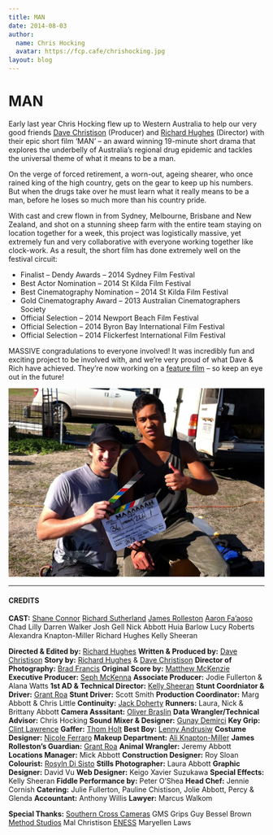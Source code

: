 ```yaml
---
title: MAN
date: 2014-08-03
author:
  name: Chris Hocking
  avatar: https://fcp.cafe/chrishocking.jpg
layout: blog
---
```

# MAN

Early last year Chris Hocking flew up to Western Australia to help our very good friends [Dave Christison](http://www.thewoolshedcompany.com/our-team/) (Producer) and [Richard Hughes](http://www.thewoolshedcompany.com/our-team/) (Director) with their epic short film ‘MAN’ – an award winning 19-minute short drama that explores the underbelly of Australia’s regional drug epidemic and tackles the universal theme of what it means to be a man.

On the verge of forced retirement, a worn-out, ageing shearer, who once rained king of the high country, gets on the gear to keep up his numbers. But when the drugs take over he must learn what it really means to be a man, before he loses so much more than his country pride.

With cast and crew flown in from Sydney, Melbourne, Brisbane and New Zealand, and shot on a stunning sheep farm with the entire team staying on location together for a week, this project was logistically massive, yet extremely fun and very collaborative with everyone working together like clock-work. As a result, the short film has done extremely well on the festival circuit:

* Finalist – Dendy Awards – 2014 Sydney Film Festival
* Best Actor Nomination – 2014 St Kilda Film Festival
* Best Cinematography Nomination – 2014 St Kilda Film Festival
* Gold Cinematography Award – 2013 Australian Cinematographers Society
* Official Selection – 2014 Newport Beach Film Festival
* Official Selection – 2014 Byron Bay International Film Festival
* Official Selection – 2014 Flickerfest International Film Festival

MASSIVE congradulations to everyone involved! It was incredibly fun and exciting project to be involved with, and we’re very proud of what Dave & Rich have achieved. They’re now working on a [feature film](http://www.thewoolshedcompany.com/in-development/) – so keep an eye out in the future!

![MAN_Slate](/static/blog/07-MAN_Slate.jpg)

---

#### CREDITS

**CAST:**
[Shane Connor](http://www.imdb.com/name/nm0270359/?ref_=ttfc_fc_cl_t2)
[Richard Sutherland](http://www.imdb.com/name/nm0840161/?ref_=ttfc_fc_cl_t3)
[James Rolleston](http://www.imdb.com/name/nm2034752/?ref_=ttfc_fc_cl_t1)
[Aaron Fa’aoso](http://www.imdb.com/name/nm2544175/?ref_=ttfc_fc_cl_t4)
Chad Lilly
Darren Walker
Josh Gell
Nick Abbott
Huia Barlow
Lucy Roberts
Alexandra Knapton-Miller
Richard Hughes
Kelly Sheeran

**Directed & Edited by:** [Richard Hughes](http://www.imdb.com/name/nm5827815/?ref_=ttfc_fc_dr1)
**Written & Produced by:** [Dave Christison](http://www.imdb.com/name/nm4561353/?ref_=ttfc_fc_wr1)
**Story by:** [Richard Hughes](http://www.imdb.com/name/nm5827815/?ref_=ttfc_fc_dr1) & [Dave Christison](http://www.imdb.com/name/nm4561353/?ref_=ttfc_fc_wr1)
**Director of Photography:** [Brad Francis](http://singlesuntheory.com)
**Original Score by:** [Matthew McKenzie](http://www.imdb.com/name/nm5827818/?ref_=ttfc_fc_cr5)
**Executive Producer:** [Seph McKenna](http://www.imdb.com/name/nm3518246/?ref_=ttfc_fc_cr4)
**Associate Producer:** Jodie Fullerton & Alana Watts
**1st AD & Technical Director:** [Kelly Sheeran](http://www.imdb.com/name/nm3302945/?ref_=ttfc_fc_cr10)
**Stunt Coordniator & Driver:** [Grant Roa](http://www.imdb.com/name/nm1169385/?ref_=ttfc_fc_cr13)
**Stunt Driver:** Scott Smith
**Production Coordinator:** Marg Abbott & Chris Little
**Continuity:** [Jack Doherty](http://www.imdb.com/name/nm4748222/?ref_=ttfc_fc_cr18)
**Runners:** Laura, Nick & Brittany Abbott
**Camera Asssitant:** [Oliver Braslin](http://www.imdb.com/name/nm3836243/?ref_=ttfc_fc_cr15)
**Data Wrangler/Technical Advisor:** Chris Hocking
**Sound Mixer & Designer:** [Gunay Demirci](http://www.imdb.com/name/nm4212195/?ref_=ttfc_fc_cr11)
**Key Grip:** [Clint Lawrence](http://www.imdb.com/name/nm3579062/?ref_=ttfc_fc_cr17)
**Gaffer:** [Thom Holt](http://3pointlighting.com.au)
**Best Boy:** [Lenny Andrusiw](http://www.imdb.com/name/nm5827814/?ref_=ttfc_fc_cr14)
**Costume Designer:** [Nicole Ferraro](http://www.imdb.com/name/nm5264693/?ref_=ttfc_fc_cr8)
**Makeup Department:** [Ali Knapton-Miller](http://www.knaptonfx.com)
**James Rolleston’s Guardian:** [Grant Roa](http://www.imdb.com/name/nm1169385/?ref_=ttfc_fc_cr13)
**Animal Wrangler:** Jeremy Abbott
**Locations Manager:** Mick Abbott
**Construction Designer:** Roy Sloan
**Colourist:** [Rosyln Di Sisto](http://www.roslyndisisto.com)
**Stills Photographer:** Laura Abbott
**Graphic Designer:** David Vu
**Web Designer:** Keigo Xavier Suzukawa
**Special Effects:** Kelly Sheeran
**Fiddle Performance by:** Peter O’Shea
**Head Chef:** Jennie Cornish
**Catering:** Julie Fullerton, Pauline Chistison, Jolie Abbott, Percy & Glenda
**Accountant:** Anthony Willis
**Lawyer:** Marcus Walkom

**Special Thanks:**
[Southern Cross Cameras](http://southerncrosscameras.com)
GMS Grips
Guy Bessel Brown
[Method Studios](http://www.methodstudios.com.au)
Mal Christison
[ENESS](http://www.eness.com)
Maryellen Laws